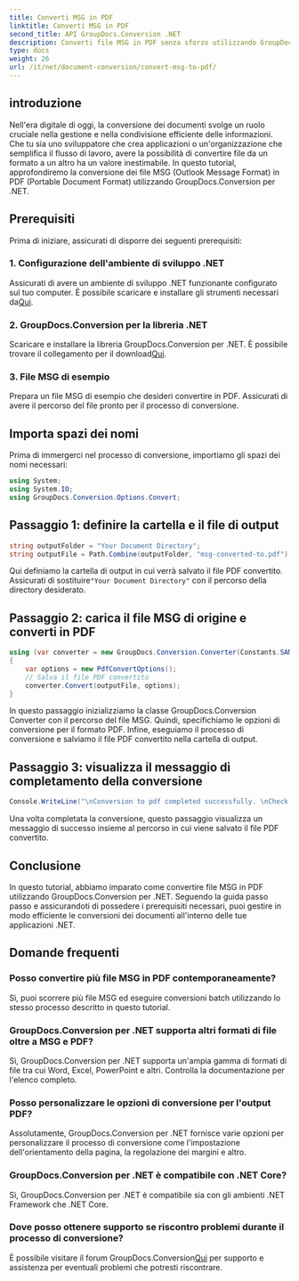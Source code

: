 ```yaml
---
title: Converti MSG in PDF
linktitle: Converti MSG in PDF
second_title: API GroupDocs.Conversion .NET
description: Converti file MSG in PDF senza sforzo utilizzando GroupDocs.Conversion per .NET. Segui la nostra guida passo passo per una gestione fluida dei documenti.
type: docs
weight: 26
url: /it/net/document-conversion/convert-msg-to-pdf/
---
```

## introduzione
Nell'era digitale di oggi, la conversione dei documenti svolge un ruolo cruciale nella gestione e nella condivisione efficiente delle informazioni. Che tu sia uno sviluppatore che crea applicazioni o un'organizzazione che semplifica il flusso di lavoro, avere la possibilità di convertire file da un formato a un altro ha un valore inestimabile. In questo tutorial, approfondiremo la conversione dei file MSG (Outlook Message Format) in PDF (Portable Document Format) utilizzando GroupDocs.Conversion per .NET.
## Prerequisiti
Prima di iniziare, assicurati di disporre dei seguenti prerequisiti:
### 1. Configurazione dell'ambiente di sviluppo .NET
 Assicurati di avere un ambiente di sviluppo .NET funzionante configurato sul tuo computer. È possibile scaricare e installare gli strumenti necessari da[Qui](https://dotnet.microsoft.com/download).
### 2. GroupDocs.Conversion per la libreria .NET
 Scaricare e installare la libreria GroupDocs.Conversion per .NET. È possibile trovare il collegamento per il download[Qui](https://releases.groupdocs.com/conversion/net/).
### 3. File MSG di esempio
Prepara un file MSG di esempio che desideri convertire in PDF. Assicurati di avere il percorso del file pronto per il processo di conversione.

## Importa spazi dei nomi
Prima di immergerci nel processo di conversione, importiamo gli spazi dei nomi necessari:
```csharp
using System;
using System.IO;
using GroupDocs.Conversion.Options.Convert;
```

## Passaggio 1: definire la cartella e il file di output
```csharp
string outputFolder = "Your Document Directory";
string outputFile = Path.Combine(outputFolder, "msg-converted-to.pdf");
```
Qui definiamo la cartella di output in cui verrà salvato il file PDF convertito. Assicurati di sostituire`"Your Document Directory"` con il percorso della directory desiderato.
## Passaggio 2: carica il file MSG di origine e converti in PDF
```csharp
using (var converter = new GroupDocs.Conversion.Converter(Constants.SAMPLE_MSG))
{
    var options = new PdfConvertOptions();
    // Salva il file PDF convertito
    converter.Convert(outputFile, options);
}
```
In questo passaggio inizializziamo la classe GroupDocs.Conversion Converter con il percorso del file MSG. Quindi, specifichiamo le opzioni di conversione per il formato PDF. Infine, eseguiamo il processo di conversione e salviamo il file PDF convertito nella cartella di output.
## Passaggio 3: visualizza il messaggio di completamento della conversione
```csharp
Console.WriteLine("\nConversion to pdf completed successfully. \nCheck output in {0}", outputFolder);
```
Una volta completata la conversione, questo passaggio visualizza un messaggio di successo insieme al percorso in cui viene salvato il file PDF convertito.

## Conclusione
In questo tutorial, abbiamo imparato come convertire file MSG in PDF utilizzando GroupDocs.Conversion per .NET. Seguendo la guida passo passo e assicurandoti di possedere i prerequisiti necessari, puoi gestire in modo efficiente le conversioni dei documenti all'interno delle tue applicazioni .NET.
## Domande frequenti
### Posso convertire più file MSG in PDF contemporaneamente?
Sì, puoi scorrere più file MSG ed eseguire conversioni batch utilizzando lo stesso processo descritto in questo tutorial.
### GroupDocs.Conversion per .NET supporta altri formati di file oltre a MSG e PDF?
Sì, GroupDocs.Conversion per .NET supporta un'ampia gamma di formati di file tra cui Word, Excel, PowerPoint e altri. Controlla la documentazione per l'elenco completo.
### Posso personalizzare le opzioni di conversione per l'output PDF?
Assolutamente, GroupDocs.Conversion per .NET fornisce varie opzioni per personalizzare il processo di conversione come l'impostazione dell'orientamento della pagina, la regolazione dei margini e altro.
### GroupDocs.Conversion per .NET è compatibile con .NET Core?
Sì, GroupDocs.Conversion per .NET è compatibile sia con gli ambienti .NET Framework che .NET Core.
### Dove posso ottenere supporto se riscontro problemi durante il processo di conversione?
 È possibile visitare il forum GroupDocs.Conversion[Qui](https://forum.groupdocs.com/c/conversion/11) per supporto e assistenza per eventuali problemi che potresti riscontrare.